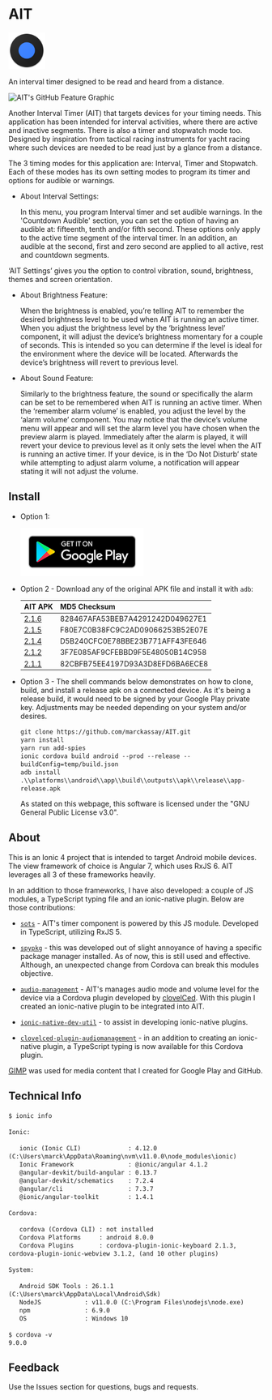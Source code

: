 # AIT

![AIT](resources/icon.png)

An interval timer designed to be read and heard from a distance.

![AIT's GitHub Feature Graphic](resources/media/readme/1024x350.png)

Another Interval Timer (AIT) that targets devices for your timing needs. This application has been intended for interval activities, where there are active and inactive segments. There is also a timer and stopwatch mode too. Designed by inspiration from tactical racing instruments for yacht racing where such devices are needed to be read just by a glance from a distance.

The 3 timing modes for this application are: Interval, Timer and Stopwatch. Each of these modes has its own setting modes to program its timer and options for audible or warnings.

- About Interval Settings:

  In this menu, you program Interval timer and set audible warnings. In the 'Countdown Audible' section, you can set the option of having an audible at: fifteenth, tenth and/or fifth second. These options only apply to the active time segment of the interval timer. In an addition, an audible at the second, first and zero second are applied to all active, rest and countdown segments.

‘AIT Settings’ gives you the option to control vibration, sound, brightness, themes and screen orientation.

- About Brightness Feature:

  When the brightness is enabled, you’re telling AIT to remember the desired brightness level to be used when AIT is running an active timer. When you adjust the brightness level by the ‘brightness level’ component, it will adjust the device’s brightness momentary for a couple of seconds. This is intended so you can determine if the level is ideal for the environment where the device will be located. Afterwards the device’s brightness will revert to previous level.

- About Sound Feature:

  Similarly to the brightness feature, the sound or specifically the alarm can be set to be remembered when AIT is running an active timer. When the ‘remember alarm volume’ is enabled, you adjust the level by the ‘alarm volume’ component. You may notice that the device’s volume menu will appear and will set the alarm level you have chosen when the preview alarm is played. Immediately after the alarm is played, it will revert your device to previous level as it only sets the level when the AIT is running an active timer.
If your device, is in the ‘Do Not Disturb’ state while attempting to adjust alarm volume, a notification will appear stating it will not adjust the volume.

## Install

- Option 1:

  [![Google Play Badge](resources/media/readme/google-play-badge.png)](https://play.google.com/store/apps/details?id=github.marckassay.ait)

- Option 2 - Download any of the original APK file and install it with `adb`:

  | AIT APK | MD5 Checksum |
  | ----------- | ----------- |
  | [2.1.6](https://github.com/marckassay/AIT/raw/master/releases/216.apk) | 828467AFA53BEB7A4291242D049627E1 |
  | [2.1.5](https://github.com/marckassay/AIT/raw/master/releases/215.apk) | F80E7C0B38FC9C2AD09066253B52E07E |
  | [2.1.4](https://github.com/marckassay/AIT/raw/master/releases/214.apk) | D5B240CFC0E78BBE23B771AFF43FE646 |
  | [2.1.2](https://github.com/marckassay/AIT/raw/master/releases/212.apk) | 3F7E085AF9CFEBBD9F5E48050B14C958 |
  | [2.1.1](https://github.com/marckassay/AIT/raw/master/releases/211.apk) | 82CBFB75EE4197D93A3D8EFD6BA6ECE8 |

- Option 3 - The shell commands below demonstrates on how to clone, build, and install a release apk on a connected device. As it's being a release build, it would need to be signed by your Google Play private key. Adjustments may be needed depending on your system and/or desires.

  ```shell
  git clone https://github.com/marckassay/AIT.git
  yarn install
  yarn run add-spies
  ionic cordova build android --prod --release --buildConfig=temp/build.json
  adb install .\\platforms\\android\\app\\build\\outputs\\apk\\release\\app-release.apk
  ```

  As stated on this webpage, this software is licensed under the "GNU General Public License v3.0".

## About

This is an Ionic 4 project that is intended to target Android mobile devices. The view framework of choice is Angular 7, which uses RxJS 6. AIT leverages all 3 of these frameworks heavily.

In an addition to those frameworks, I have also developed: a couple of JS modules, a TypeScript typing file and an ionic-native plugin. Below are those contributions:

- [`sots`](https://github.com/marckassay/sots) - AIT's timer component is powered by this JS module. Developed in TypeScript, utilizing RxJS 5.

- [`spypkg`](https://github.com/marckassay/spypkg) - this was developed out of slight annoyance of having a specific package manager installed. As of now, this is still used and effective. Although, an unexpected change from Cordova can break this modules objective.

- [`audio-management`](https://github.com/ionic-team/ionic-native/tree/master/src/%40ionic-native/plugins/audio-management) - AIT's manages audio mode and volume level for the device via a Cordova plugin developed by [clovelCed](https://github.com/clovelCed). With this plugin I created an ionic-native plugin to be integrated into AIT.

- [`ionic-native-dev-util`](https://github.com/marckassay/ionic-native-dev-util) - to assist in developing ionic-native plugins.

- [`clovelced-plugin-audiomanagement`](https://github.com/DefinitelyTyped/DefinitelyTyped/tree/master/types/clovelced-plugin-audiomanagement) - in an addition to creating an ionic-native plugin, a TypeScript typing is now available for this Cordova plugin.

[GIMP](https://www.gimp.org/) was used for media content that I created for Google Play and GitHub.

## Technical Info

```shell
$ ionic info

Ionic:

   ionic (Ionic CLI)             : 4.12.0 (C:\Users\marck\AppData\Roaming\nvm\v11.0.0\node_modules\ionic)
   Ionic Framework               : @ionic/angular 4.1.2
   @angular-devkit/build-angular : 0.13.7
   @angular-devkit/schematics    : 7.2.4
   @angular/cli                  : 7.3.7
   @ionic/angular-toolkit        : 1.4.1

Cordova:

   cordova (Cordova CLI) : not installed
   Cordova Platforms     : android 8.0.0
   Cordova Plugins       : cordova-plugin-ionic-keyboard 2.1.3, cordova-plugin-ionic-webview 3.1.2, (and 10 other plugins)

System:

   Android SDK Tools : 26.1.1 (C:\Users\marck\AppData\Local\Android\Sdk)
   NodeJS            : v11.0.0 (C:\Program Files\nodejs\node.exe)
   npm               : 6.9.0
   OS                : Windows 10

$ cordova -v
9.0.0
```

## Feedback

Use the Issues section for questions, bugs and requests.
